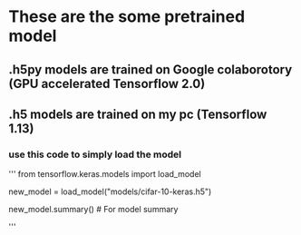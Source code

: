 # These are the some pretrained model

## .h5py models are trained on  Google colaborotory (GPU accelerated Tensorflow 2.0)
## .h5 models are trained on my pc (Tensorflow 1.13)


###  use this code to simply load the model

'''
from tensorflow.keras.models import load_model

new_model = load_model("models/cifar-10-keras.h5")

new_model.summary()  # For model summary

'''
